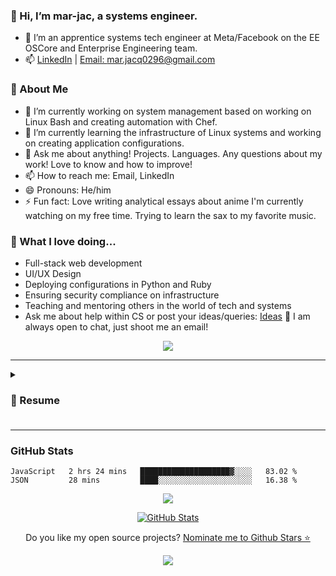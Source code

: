 <!--
**mar-jac/mar-jac** is a ✨ _special_ ✨ repository because its `README.md` (this file) appears on your GitHub profile.
- 🔭 I’m currently working on ...
- 🌱 I’m currently learning ...
- 👯 I’m looking to collaborate on ...
- 🤔 I’m looking for help with ...
- 💬 Ask me about ...
- 📫 How to reach me: ...
- 😄 Pronouns: ...
- ⚡ Fun fact: ...
-->

### 👋 Hi, I’m mar-jac, a systems engineer.
- 💼 I’m an apprentice systems tech engineer at Meta/Facebook on the EE OSCore and Enterprise Engineering team.
- 📫 [LinkedIn](https://www.linkedin.com/in/mar-jac/) | [Email: mar.jacq0296@gmail.com](mailto:mar.jacq0296@gmail.com)
  
### 💬 About Me
- 🔭 I’m currently working on system management based on working on Linux Bash and creating automation with Chef.
- 🌱 I’m currently learning the infrastructure of Linux systems and working on creating application configurations.
- 💬 Ask me about anything! Projects. Languages. Any questions about my work! Love to know and how to improve!
- 📫 How to reach me: Email, LinkedIn
- 😄 Pronouns: He/him
- ⚡ Fun fact: Love writing analytical essays about anime I'm currently watching on my free time. Trying to learn the sax to my favorite music.

### 💖 What I love doing...
 * Full-stack web development
 * UI/UX Design
 * Deploying configurations in Python and Ruby
 * Ensuring security compliance on infrastructure
 * Teaching and mentoring others in the world of tech and systems
 * Ask me about help within CS or post your ideas/queries: [Ideas](https://github.com/mar-jac/mar-jac/issues/new) 
 🌟 I am always open to chat, just shoot me an email!
 
 <p align='center'>
<img src="https://c.tenor.com/NvTh_ZMUNM4AAAAC/kobayashi-kobayashi-dragon-maid.gif" >
</p>
 
 <hr/>
 
 
<details> 
  
  <summary>  <h3> 📃 Resume <h3> </summary> 
   
## Experience

<img align="right" src="https://img.shields.io/badge/Fedora-294172?style=for-the-badge&logo=fedora&logoColor=white" />

- 👨‍💻 **Apprentic Systems Tech Engineer**\
📆 2021 - Current\
📍 **Meta (Facebook)** - New York, United States
   
<img align="right" src="https://img.shields.io/badge/PostgreSQL-316192?style=for-the-badge&logo=postgresql&logoColor=white" />
<img align="right" src="https://img.shields.io/badge/React-20232A?style=for-the-badge&logo=react&logoColor=61DAFB" />
<img align="right" src="https://img.shields.io/badge/HTML5-E34F26?style=for-the-badge&logo=html5&logoColor=white" />
<img align="right" src="https://img.shields.io/badge/Bootstrap-563D7C?style=for-the-badge&logo=bootstrap&logoColor=white" />
<img align="right" src="https://img.shields.io/badge/JavaScript-F7DF1E?style=for-the-badge&logo=javascript&logoColor=black" />
<img align="right" src"https://img.shields.io/badge/Git-F05032?style=for-the-badge&logo=git&logoColor=white" />

- 👨‍💻 **Software Engineer Intern**\
📆 2020-2021\
📍 **CUNY Tech Prep** - New York, United States
   
<img align="right" src="https://img.shields.io/badge/Microsoft_Office-D83B01?style=for-the-badge&logo=microsoft-office&logoColor=white" />
<img align="right" src="https://img.shields.io/badge/Windows-0078D6?style=for-the-badge&logo=windows&logoColor=white" />
<img align="right" src="https://img.shields.io/badge/Google_chrome-4285F4?style=for-the-badge&logo=Google-chrome&logoColor=white" />


- 👨‍💻 **Technical Support Engineer**\
📆 2018-2021\
📍 **Brooklyn College** - New York, United States

<img align="right" src="https://img.shields.io/badge/Windows-0078D6?style=for-the-badge&logo=windows&logoColor=white" />
<img align="right" src="https://img.shields.io/badge/Microsoft_Office-D83B01?style=for-the-badge&logo=microsoft-office&logoColor=white" />
<img align="right" src="https://img.shields.io/badge/Microsoft_SharePoint-0078D4?style=for-the-badge&logo=microsoft-sharepoint&logoColor=white" />


- 👨‍💻 **Information Technology Intern**\
📆 2015 - 2015\
📍 **NYC Administration for Children's Services** - New York, United States


## Education

- 📖 **Multimedia Computing**\
📆   Dec 2020\
📍 **Brooklyn College** - New York, United States
  
 ## Skills
 
**Languages**

[![Bash Badge](https://img.shields.io/badge/Shell_Script-121011?style=for-the-badge&logo=gnu-bash&logoColor=white)](#)
[![Python Badge](https://img.shields.io/badge/Python-3776AB?style=for-the-badge&logo=python&logoColor=white)](#)
[![Ruby Badge](https://img.shields.io/badge/Ruby-CC342D?style=for-the-badge&logo=ruby&logoColor=white)](#)

**Frameworks**

[![Bootstrap Badge](https://img.shields.io/badge/Bootstrap-563D7C?style=for-the-badge&logo=bootstrap&logoColor=white)](#)
[![Express.js Badge](https://img.shields.io/badge/Express.js-404D59?style=for-the-badge)](#)
[![React Badge](https://img.shields.io/badge/-React-61DBFB?style=for-the-badge&labelColor=black&logo=react&logoColor=61DBFB)](#)

**Databases**

[![Heroku Badge](https://img.shields.io/badge/Heroku-430098?style=for-the-badge&logo=heroku&logoColor=white)](#) 
[![Postgresql Badge](https://img.shields.io/badge/PostgreSQL-316192?style=for-the-badge&logo=postgresql&logoColor=white)](#)

**Other** 

[![CSS Badge](https://img.shields.io/badge/CSS3-1572B6?style=for-the-badge&logo=css3&logoColor=white)](#) 
[![HTML Badge](https://img.shields.io/badge/HTML5-E34F26?style=for-the-badge&logo=html5&logoColor=white)](#) 
[![Java Badge](https://img.shields.io/badge/Java-ED8B00?style=for-the-badge&logo=java&logoColor=white)](#) 
[![Javascript Badge](https://img.shields.io/badge/JavaScript-323330?style=for-the-badge&logo=javascript&logoColor=F7DF1E)](#)
[![PHP Badge](https://img.shields.io/badge/PHP-777BB4?style=for-the-badge&logo=php&logoColor=white)](#)
[![Nodejs Badge](https://img.shields.io/badge/-Nodejs-3C873A?style=for-the-badge&labelColor=black&logo=node.js&logoColor=3C873A)](#) 
[![Django Badge](https://img.shields.io/badge/Django-092E20?style=for-the-badge&logo=django&logoColor=white)](#)

    

</details>
    
    
<hr/>

### GitHub Stats


<!--START_SECTION:waka-->
```text
JavaScript   2 hrs 24 mins   ████████████████████▓░░░░   83.02 % 
JSON         28 mins         ████░░░░░░░░░░░░░░░░░░░░░   16.38 % 
```
<!--END_SECTION:waka-->

<p align='center'>
  <a href="#"><img src="https://github-readme-stats.vercel.app/api?username=mar-jac&show_icons=true&count_private=true&theme=light" "></a>
</p>
                
<p align='center'>
<a href="https://github.com/mar-jac">
<img align="center" src="https://github-readme-streak-stats.herokuapp.com/?user=mar-jac" alt="GitHub Stats" title="GitHub Streak" />
</a> 
</p>

<p align='center'>
  Do you like my open source projects? <a href='https://stars.github.com/nominate/'>Nominate me to Github Stars ⭐</a>
</p>

<p align='center'>
<img src="https://c.tenor.com/gTjXmU6ZHsIAAAAC/thumbs-up-chew.gif" >
</p>
